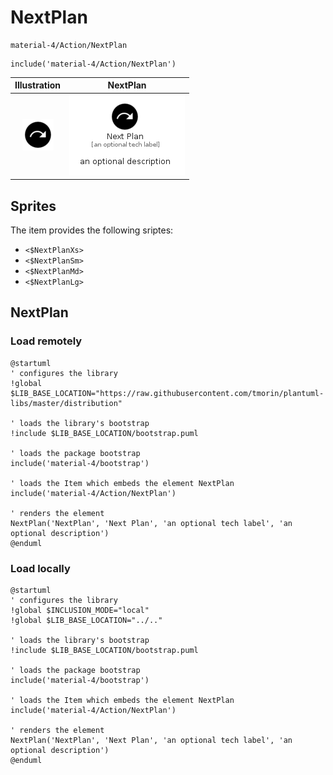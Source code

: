 # NextPlan


```text
material-4/Action/NextPlan
```

```text
include('material-4/Action/NextPlan')
```



| Illustration | NextPlan |
| :---: | :---: |
| ![illustration for Illustration](../../material-4/Action/NextPlan.png) | ![illustration for NextPlan](../../material-4/Action/NextPlan.Local.png) |



## Sprites
The item provides the following sriptes:

- `<$NextPlanXs>`
- `<$NextPlanSm>`
- `<$NextPlanMd>`
- `<$NextPlanLg>`





## NextPlan

### Load remotely
```plantuml
@startuml
' configures the library
!global $LIB_BASE_LOCATION="https://raw.githubusercontent.com/tmorin/plantuml-libs/master/distribution"

' loads the library's bootstrap
!include $LIB_BASE_LOCATION/bootstrap.puml

' loads the package bootstrap
include('material-4/bootstrap')

' loads the Item which embeds the element NextPlan
include('material-4/Action/NextPlan')

' renders the element
NextPlan('NextPlan', 'Next Plan', 'an optional tech label', 'an optional description')
@enduml
```

### Load locally
```plantuml
@startuml
' configures the library
!global $INCLUSION_MODE="local"
!global $LIB_BASE_LOCATION="../.."

' loads the library's bootstrap
!include $LIB_BASE_LOCATION/bootstrap.puml

' loads the package bootstrap
include('material-4/bootstrap')

' loads the Item which embeds the element NextPlan
include('material-4/Action/NextPlan')

' renders the element
NextPlan('NextPlan', 'Next Plan', 'an optional tech label', 'an optional description')
@enduml
```


